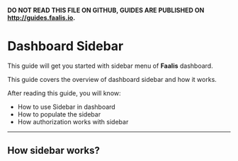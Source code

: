 **DO NOT READ THIS FILE ON GITHUB, GUIDES ARE PUBLISHED ON http://guides.faalis.io.**

Dashboard Sidebar
==================

This guide will get you started with sidebar menu of **Faalis** dashboard.

This guide covers the overview of dashboard sidebar and how it works.

After reading this guide, you will know:

* How to use Sidebar in dashboard
* How to populate the sidebar
* How authorization works with sidebar

--------------------------------------------------------------------------------

How sidebar works?
------------------
